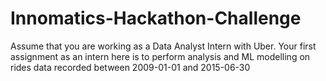# Innomatics-Hackathon-Challenge


Assume that you are working as a Data Analyst Intern with Uber.
Your first assignment as an intern here is to perform analysis and ML modelling on rides data recorded between 2009-01-01 and 
2015-06-30
